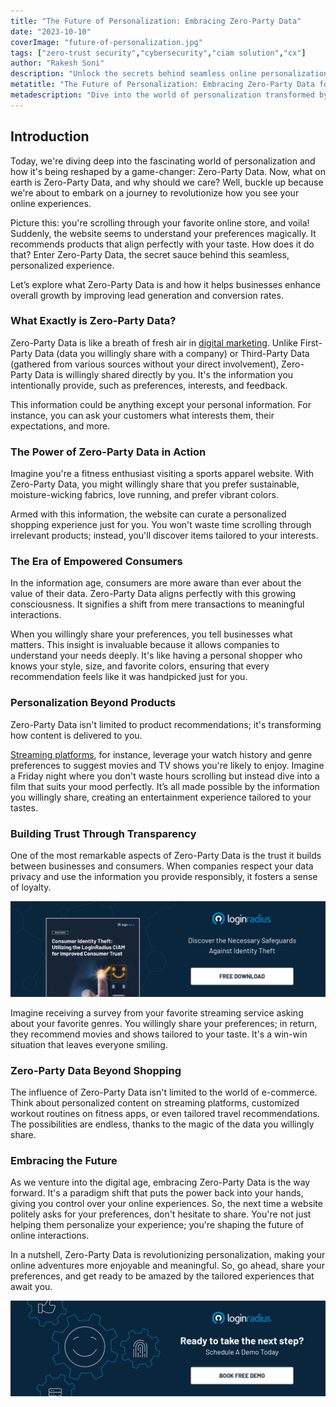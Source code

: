 ```yaml
---
title: "The Future of Personalization: Embracing Zero-Party Data"
date: "2023-10-10"
coverImage: "future-of-personalization.jpg"
tags: ["zero-trust security","cybersecurity","ciam solution","cx"]
author: "Rakesh Soni"
description: "Unlock the secrets behind seamless online personalization with Zero-Party Data! This blog explores how your willingly shared preferences revolutionize digital experiences. From tailored shopping to personalized content, discover the magic of Zero-Party Data and embrace a future where your online adventures are truly yours."
metatitle: "The Future of Personalization: Embracing Zero-Party Data for Tailored Online Experiences"
metadescription: "Dive into the world of personalization transformed by Zero-Party Data. Discover how willingly shared preferences reshape online experiences."
---
```

## Introduction 

Today, we're diving deep into the fascinating world of personalization and how it's being reshaped by a game-changer: Zero-Party Data. Now, what on earth is Zero-Party Data, and why should we care? Well, buckle up because we're about to embark on a journey to revolutionize how you see your online experiences.

Picture this: you're scrolling through your favorite online store, and voila! Suddenly, the website seems to understand your preferences magically. It recommends products that align perfectly with your taste. How does it do that? Enter Zero-Party Data, the secret sauce behind this seamless, personalized experience.

Let’s explore what Zero-Party Data is and how it helps businesses enhance overall growth by improving lead generation and conversion rates. 

### What Exactly is Zero-Party Data?

Zero-Party Data is like a breath of fresh air in [digital marketing](https://www.loginradius.com/blog/growth/how-to-make-personalized-marketing-effective-with-consumer-identity/). Unlike First-Party Data (data you willingly share with a company) or Third-Party Data (gathered from various sources without your direct involvement), Zero-Party Data is willingly shared directly by you. It's the information you intentionally provide, such as preferences, interests, and feedback.

This information could be anything except your personal information. For instance, you can ask your customers what interests them, their expectations, and more. 

### The Power of Zero-Party Data in Action

Imagine you're a fitness enthusiast visiting a sports apparel website. With Zero-Party Data, you might willingly share that you prefer sustainable, moisture-wicking fabrics, love running, and prefer vibrant colors. 

Armed with this information, the website can curate a personalized shopping experience just for you. You won't waste time scrolling through irrelevant products; instead, you'll discover items tailored to your interests.

### The Era of Empowered Consumers

In the information age, consumers are more aware than ever about the value of their data. Zero-Party Data aligns perfectly with this growing consciousness. It signifies a shift from mere transactions to meaningful interactions. 

When you willingly share your preferences, you tell businesses what matters. This insight is invaluable because it allows companies to understand your needs deeply. It's like having a personal shopper who knows your style, size, and favorite colors, ensuring that every recommendation feels like it was handpicked just for you.

### Personalization Beyond Products

Zero-Party Data isn't limited to product recommendations; it's transforming how content is delivered to you. 

[Streaming platforms](https://www.loginradius.com/blog/identity/media-entertainment-use-loginradius-platform/), for instance, leverage your watch history and genre preferences to suggest movies and TV shows you're likely to enjoy. Imagine a Friday night where you don't waste hours scrolling but instead dive into a film that suits your mood perfectly. It’s all made possible by the information you willingly share, creating an entertainment experience tailored to your tastes.

### Building Trust Through Transparency

One of the most remarkable aspects of Zero-Party Data is the trust it builds between businesses and consumers. When companies respect your data privacy and use the information you provide responsibly, it fosters a sense of loyalty.

[![WP-consumer-identity-theft](WP-consumer-identity-theft.png)](https://www.loginradius.com/resource/ciam-role-in-customer-trust/)

Imagine receiving a survey from your favorite streaming service asking about your favorite genres. You willingly share your preferences; in return, they recommend movies and shows tailored to your taste. It's a win-win situation that leaves everyone smiling.

### Zero-Party Data Beyond Shopping

The influence of Zero-Party Data isn't limited to the world of e-commerce. Think about personalized content on streaming platforms, customized workout routines on fitness apps, or even tailored travel recommendations. The possibilities are endless, thanks to the magic of the data you willingly share.

### Embracing the Future

As we venture into the digital age, embracing Zero-Party Data is the way forward. It's a paradigm shift that puts the power back into your hands, giving you control over your online experiences. So, the next time a website politely asks for your preferences, don't hesitate to share. You're not just helping them personalize your experience; you're shaping the future of online interactions.

In a nutshell, Zero-Party Data is revolutionizing personalization, making your online adventures more enjoyable and meaningful. So, go ahead, share your preferences, and get ready to be amazed by the tailored experiences that await you.

[![book-a-demo-loginradius](../../assets/book-a-demo-loginradius.png)](https://www.loginradius.com/contact-us?utm_source=blog&utm_medium=web&utm_campaign=zero-party-data-experience)